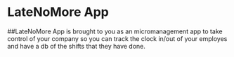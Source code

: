 # LateNoMore App

##LateNoMore App is brought to you as an micromanagement app to take control of your company so you can track the clock in/out of your employes and have a db of the shifts that they have done.
